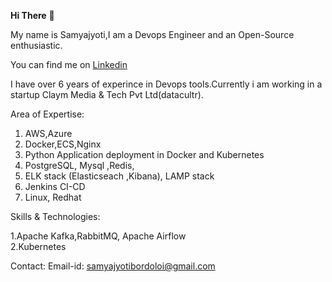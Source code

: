 <strong>Hi There</strong> 👋

My name is Samyajyoti,I am a Devops Engineer and an Open-Source enthusiastic.



You can find me on <a href="https://www.linkedin.com/in/samyajyoti-bordoloi-93513a129/">Linkedin </a> 

I have over 6 years of experince in Devops tools.Currently i am working in a startup Claym Media & Tech Pvt Ltd(datacultr).

Area of Expertise:

1. AWS,Azure
2. Docker,ECS,Nginx <br>
3. Python Application deployment in Docker and Kubernetes <br>
4. PostgreSQL, Mysql ,Redis, <br>
5. ELK stack (Elasticseach ,Kibana), LAMP stack <br>
6. Jenkins CI-CD <br>
7. Linux, Redhat <br>

Skills & Technologies:

1.Apache Kafka,RabbitMQ, Apache Airflow <br>
2.Kubernetes <br>

Contact: 
Email-id: samyajyotibordoloi@gmail.com  
